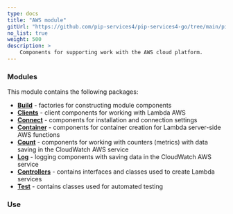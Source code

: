 ```yaml
---
type: docs
title: "AWS module"
gitUrl: "https://github.com/pip-services4/pip-services4-go/tree/main/pip-services4-aws-node"
no_list: true
weight: 500
description: > 
    Components for supporting work with the AWS cloud platform.
---
```



### Modules

This module contains the following packages:

- [**Build**](build) - factories for constructing module components
- [**Clients**](clients) - client components for working with Lambda AWS
- [**Connect**](connect) - components for installation and connection settings
- [**Container**](containers) - components for container creation for Lambda server-side AWS functions
- [**Count**](count) - components for working with counters (metrics) with data saving in the CloudWatch AWS service
- [**Log**](log) - logging components with saving data in the CloudWatch AWS service
- [**Controllers**](controllers) - contains interfaces and classes used to create Lambda services
- [**Test**](test) - contains classes used for automated testing

### Use

